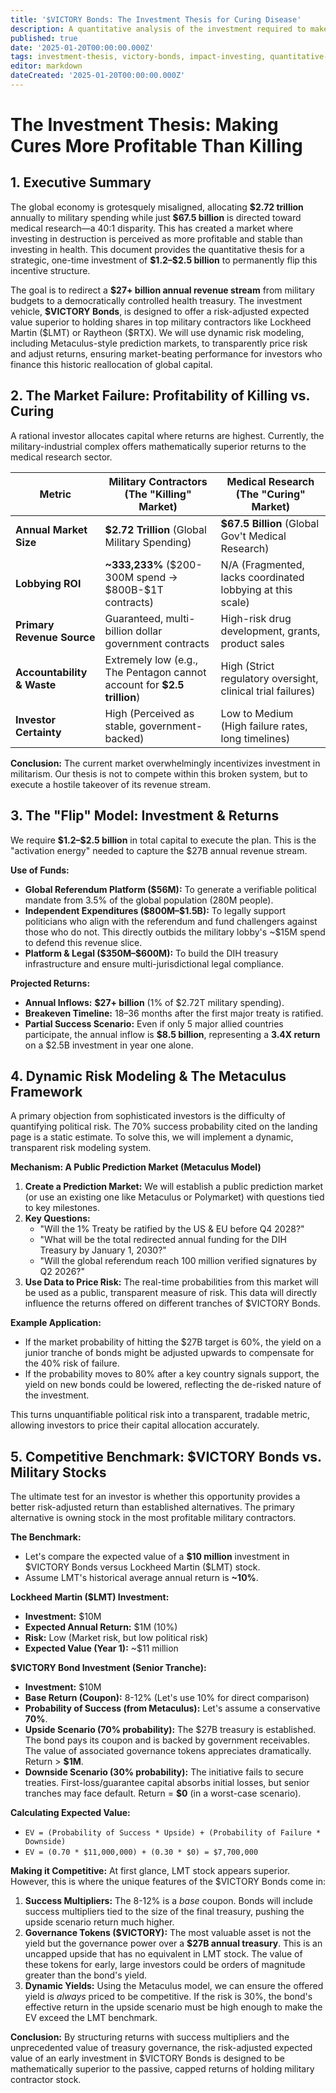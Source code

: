```yaml
---
title: '$VICTORY Bonds: The Investment Thesis for Curing Disease'
description: A quantitative analysis of the investment required to make curing disease more profitable than war, detailing the risk, return, and competitive benchmark against the military-industrial complex.
published: true
date: '2025-01-20T00:00:00.000Z'
tags: investment-thesis, victory-bonds, impact-investing, quantitative-finance, risk-modeling, metaculus
editor: markdown
dateCreated: '2025-01-20T00:00:00.000Z'
---
```


# The Investment Thesis: Making Cures More Profitable Than Killing

## 1. Executive Summary

The global economy is grotesquely misaligned, allocating **\$2.72 trillion** annually to military spending while just **\$67.5 billion** is directed toward medical research—a 40:1 disparity. This has created a market where investing in destruction is perceived as more profitable and stable than investing in health. This document provides the quantitative thesis for a strategic, one-time investment of **\$1.2–\$2.5 billion** to permanently flip this incentive structure.

The goal is to redirect a **\$27+ billion annual revenue stream** from military budgets to a democratically controlled health treasury. The investment vehicle, **\$VICTORY Bonds**, is designed to offer a risk-adjusted expected value superior to holding shares in top military contractors like Lockheed Martin (\$LMT) or Raytheon (\$RTX). We will use dynamic risk modeling, including Metaculus-style prediction markets, to transparently price risk and adjust returns, ensuring market-beating performance for investors who finance this historic reallocation of global capital.

## 2. The Market Failure: Profitability of Killing vs. Curing

A rational investor allocates capital where returns are highest. Currently, the military-industrial complex offers mathematically superior returns to the medical research sector.

| Metric                        | **Military Contractors (The "Killing" Market)**                                | **Medical Research (The "Curing" Market)**                               |
| ----------------------------- | ------------------------------------------------------------------------------ | ------------------------------------------------------------------------ |
| **Annual Market Size**        | **\$2.72 Trillion** (Global Military Spending)                                 | **\$67.5 Billion** (Global Gov't Medical Research)                       |
| **Lobbying ROI**              | **~333,233%** (\$200-300M spend → \$800B-\$1T contracts)                        | N/A (Fragmented, lacks coordinated lobbying at this scale)               |
| **Primary Revenue Source**    | Guaranteed, multi-billion dollar government contracts                          | High-risk drug development, grants, product sales                        |
| **Accountability & Waste**    | Extremely low (e.g., The Pentagon cannot account for **\$2.5 trillion**)       | High (Strict regulatory oversight, clinical trial failures)              |
| **Investor Certainty**        | High (Perceived as stable, government-backed)                                  | Low to Medium (High failure rates, long timelines)                       |

**Conclusion:** The current market overwhelmingly incentivizes investment in militarism. Our thesis is not to compete within this broken system, but to execute a hostile takeover of its revenue stream.

## 3. The "Flip" Model: Investment & Returns

We require **\$1.2–\$2.5 billion** in total capital to execute the plan. This is the "activation energy" needed to capture the \$27B annual revenue stream.

**Use of Funds:**
- **Global Referendum Platform (\$56M):** To generate a verifiable political mandate from 3.5% of the global population (280M people).
- **Independent Expenditures (\$800M–\$1.5B):** To legally support politicians who align with the referendum and fund challengers against those who do not. This directly outbids the military lobby's ~$15M spend to defend this revenue slice.
- **Platform & Legal (\$350M–\$600M):** To build the DIH treasury infrastructure and ensure multi-jurisdictional legal compliance.

**Projected Returns:**
- **Annual Inflows:** **\$27+ billion** (1% of \$2.72T military spending).
- **Breakeven Timeline:** 18–36 months after the first major treaty is ratified.
- **Partial Success Scenario:** Even if only 5 major allied countries participate, the annual inflow is **\$8.5 billion**, representing a **3.4X return** on a \$2.5B investment in year one alone.

## 4. Dynamic Risk Modeling & The Metaculus Framework

A primary objection from sophisticated investors is the difficulty of quantifying political risk. The 70% success probability cited on the landing page is a static estimate. To solve this, we will implement a dynamic, transparent risk modeling system.

**Mechanism: A Public Prediction Market (Metaculus Model)**
1.  **Create a Prediction Market:** We will establish a public prediction market (or use an existing one like Metaculus or Polymarket) with questions tied to key milestones.
2.  **Key Questions:**
    - "Will the 1% Treaty be ratified by the US & EU before Q4 2028?"
    - "What will be the total redirected annual funding for the DIH Treasury by January 1, 2030?"
    - "Will the global referendum reach 100 million verified signatures by Q2 2026?"
3.  **Use Data to Price Risk:** The real-time probabilities from this market will be used as a public, transparent measure of risk. This data will directly influence the returns offered on different tranches of \$VICTORY Bonds.

**Example Application:**
- If the market probability of hitting the \$27B target is 60%, the yield on a junior tranche of bonds might be adjusted upwards to compensate for the 40% risk of failure.
- If the probability moves to 80% after a key country signals support, the yield on new bonds could be lowered, reflecting the de-risked nature of the investment.

This turns unquantifiable political risk into a transparent, tradable metric, allowing investors to price their capital allocation accurately.

## 5. Competitive Benchmark: \$VICTORY Bonds vs. Military Stocks

The ultimate test for an investor is whether this opportunity provides a better risk-adjusted return than established alternatives. The primary alternative is owning stock in the most profitable military contractors.

**The Benchmark:**
- Let's compare the expected value of a **\$10 million** investment in \$VICTORY Bonds versus Lockheed Martin (\$LMT) stock.
- Assume LMT's historical average annual return is **~10%**.

**Lockheed Martin (\$LMT) Investment:**
- **Investment:** \$10M
- **Expected Annual Return:** \$1M (10%)
- **Risk:** Low (Market risk, but low political risk)
- **Expected Value (Year 1):** ~\$11 million

**\$VICTORY Bond Investment (Senior Tranche):**
- **Investment:** \$10M
- **Base Return (Coupon):** 8-12% (Let's use 10% for direct comparison)
- **Probability of Success (from Metaculus):** Let's assume a conservative **70%**.
- **Upside Scenario (70% probability):** The \$27B treasury is established. The bond pays its coupon and is backed by government receivables. The value of associated governance tokens appreciates dramatically. Return > **\$1M**.
- **Downside Scenario (30% probability):** The initiative fails to secure treaties. First-loss/guarantee capital absorbs initial losses, but senior tranches may face default. Return = **\$0** (in a worst-case scenario).

**Calculating Expected Value:**
- `EV = (Probability of Success * Upside) + (Probability of Failure * Downside)`
- `EV = (0.70 * $11,000,000) + (0.30 * $0) = $7,700,000`

**Making it Competitive:**
At first glance, LMT stock appears superior. However, this is where the unique features of the \$VICTORY Bonds come in:
1.  **Success Multipliers:** The 8-12% is a *base* coupon. Bonds will include success multipliers tied to the size of the final treasury, pushing the upside scenario return much higher.
2.  **Governance Tokens (\$VICTORY):** The most valuable asset is not the yield but the governance power over a **\$27B annual treasury**. This is an uncapped upside that has no equivalent in LMT stock. The value of these tokens for early, large investors could be orders of magnitude greater than the bond's yield.
3.  **Dynamic Yields:** Using the Metaculus model, we can ensure the offered yield is *always* priced to be competitive. If the risk is 30%, the bond's effective return in the upside scenario must be high enough to make the EV exceed the LMT benchmark.

**Conclusion:** By structuring returns with success multipliers and the unprecedented value of treasury governance, the risk-adjusted expected value of an early investment in \$VICTORY Bonds is designed to be mathematically superior to the passive, capped returns of holding military contractor stock.
